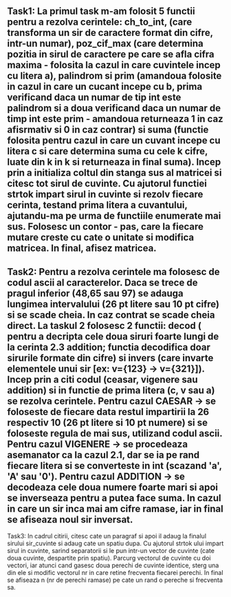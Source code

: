 Task1:
La primul task m-am folosit 5 functii pentru a rezolva cerintele: ch_to_int, (care transforma un sir de caractere format din cifre, intr-un numar), poz_cif_max (care determina pozitia in sirul de caractere pe care se afla cifra maxima - folosita la cazul in care cuvintele incep cu litera a), palindrom si prim (amandoua folosite in cazul in care un cucant incepe cu b, prima verificand daca un numar de tip int este palindrom si a doua verificand daca un numar de timp int este prim - amandoua returneaza 1 in caz afisrmativ si 0 in caz contrar) si suma (functie folosita pentru cazul in care un cuvant incepe cu litera c si care determina suma cu cele k cifre, luate din k in k si returneaza in final suma).
Incep prin a initializa coltul din stanga sus al matricei si citesc tot sirul de cuvinte. Cu ajutorul functiei strtok impart sirul in cuvinte si rezolv fiecare cerinta, testand prima litera a cuvantului, ajutandu-ma pe urma de functiile enumerate mai sus. Folosesc un contor - pas, care la fiecare mutare creste cu cate o unitate si modifica matricea.
In final, afisez matricea.
---------------------------------------------------------------
Task2:
Pentru a rezolva cerintele ma folosesc de codul ascii al caracterelor. Daca se trece de pragul inferior (48,65 sau 97) se adauga lungimea intervalului (26 pt litere sau 10 pt cifre) si se scade cheia. In caz contrat se scade cheia direct.
La taskul 2 folosesc 2 functii: decod ( pentru a decripta cele doua siruri foarte lungi de la cerinta 2.3 addition; functia decodifica doar sirurile formate din cifre) si invers (care invarte elementele unui sir [ex: v={123} -> v={321}]). 
Incep prin a citi codul (ceasar, vigenere sau addition) si in functie de prima litera (c, v sau a) se rezolva cerintele. 
Pentru cazul CAESAR -> se foloseste de fiecare data restul impartirii la 26 respectiv 10 (26 pt litere si 10 pt numere) si se foloseste regula de mai sus, utilizand codul ascii.
Pentru cazul VIGENERE -> se procedeaza asemanator ca la cazul 2.1, dar se ia pe rand fiecare litera si se converteste in int (scazand 'a', 'A' sau '0').
Pentru cazul ADDITION -> se decodeaza cele doua numere foarte mari si apoi se inverseaza pentru a putea face suma. In cazul in care un sir inca mai am cifre ramase, iar in final se afiseaza noul sir inversat.
---------------------------------------------------------------
Task3:
In cadrul citirii, citesc cate un paragraf si apoi il adaug la finalul sirului sir_cuvinte si adaug cate un spatiu dupa. Cu ajutorul strtok ului impart sirul in cuvinte, sarind separatorii si le pun intr-un vector de cuvinte (cate doua cuvinte, despartite prin spatiu). Parcurg vectorul de cuvinte cu doi vectori, iar atunci cand gasesc doua perechi de cuvinte identice, sterg una din ele si modific vectorul nr in care retine frecventa fiecarei perechi. In final se afiseaza n (nr de perechi ramase) pe cate un rand o pereche si frecventa sa. 